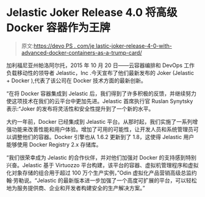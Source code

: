 # Jelastic Joker Release 4.0 将高级 Docker 容器作为王牌

> 原文:[https://devo PS . com/je lastic-joker-release-4-0-with-advanced-docker-containers-as-a-trump-card/](https://devops.com/jelastic-joker-release-4-0-with-advanced-docker-containers-as-a-trump-card/)

加利福尼亚州帕洛阿尔托，2015 年 10 月 20 日——云容器编排和 DevOps 工作负载移动性的领导者 Jelastic，Inc .今天宣布了他们最新发布的 Joker (Jelastic + Docker ),代表了该公司在 Docker 技术方面的最新创新。

“在将 Docker 容器集成到 Jelastic 后，我们得到了许多积极的反馈，并继续努力使这项技术在我们的云平台中更加先进。Jelastic 首席执行官 Ruslan Synytsky 表示:“Joker 的发布将灵活性和安全性提升到了一个新的水平。

大约一年前，Docker 已经集成到 Jelastic 平台。从那时起，我们实施了一系列增强功能来改善性能和用户体验。增加了可用的可能性，让开发人员和系统管理员可以调整他们的容器。Docker 引擎也从 1.6.2 更新到了 1.8，这使得 Jelastic 用户能够使用 Docker Registry 2.x 存储库。

“我们很荣幸成为 Jelastic 的合作伙伴，并对他们加强对 Docker 的支持感到特别兴奋。Jelastic 基于 Virtuozzo 平台构建，该平台的容器、虚拟机管理程序和虚拟化对象存储的组合用于超过 100 万个生产实例，”Odin 虚拟化产品营销高级总监约翰·劳勒说。“Jelastic 的最新版本进一步加强了一个高度可扩展的平台，可以轻松地为服务提供商、企业和开发者构建安全的生产解决方案。”